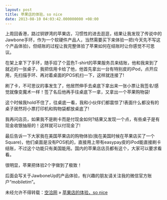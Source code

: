 ```yaml
---
layout: post
title: 苹果店的体验，so nice
date: 2013-08-10 04:03:42.000000000 +08:00
---
```


上周回香港，路过铜锣湾的苹果店，习惯性的进去逛逛，结果让我发现了传说中的Jawbone手环，作为一个软硬件产品人，当然需要买下来体验一把(今天先不写这个产品体验)，但结账的过程让我完整体验了苹果如何在结账时让你感觉不可思议。

在架上拿下了手环，随手招了个蓝色T-shirt的苹果服务员来结账，他和我来到了就近的一张桌子，我把信用卡给了他，他首先拿出一台有特别皮的iPod，点开应用，先扫描手环、再对着桌面的POS机扫一下，这样就连接了!

刷了卡，不可思议的事发生了，他居然伸手去桌底下拿出来一张小票让我签名!感觉就像变魔术一样！签了名后他再手往桌底下一拿，又拿出一个苹果购物袋!

这个时候我hold不住了，往桌底一看，我和小伙伴们都震惊了!表面什么都没有的桌子居然将小票打印机和购物袋都放桌底了!

我再问店员，如果我不是刷卡而是付现金如何?结果又发现一个点，有些桌子是有现金收银抽屉的！这样就可以付现金了!

最后告诉一下大家我在美国苹果店的购物体验(我在美国时候在苹果店买了一个Square)，他们桌面是没有POS机的，直接用上带有easypay皮的iPod能直接刷卡结账，不过这个功能只有美国能用。国内的苹果店店员都有这个，大家可以要求看看。

很明显，苹果把体验2个字做到了极致！

后面会写关于JawboneUp的产品体验，有兴趣的朋友请关注我的微信官方账户“mobiletim”。

未经允许不得转载：[空洽网](http://kongqia.com) » [苹果店的体验，so nice](http://kongqia.com/17806.html)


